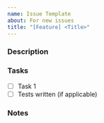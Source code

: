 ```yaml
---
name: Issue Template
about: For new issues
title: "[Feature] <Title>"
---
```


### Description



### Tasks

* [ ] Task 1
* [ ] Tests written (if applicable)

### Notes

